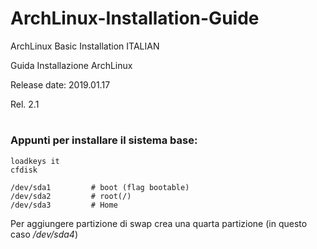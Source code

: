# ArchLinux-Installation-Guide





ArchLinux Basic Installation ITALIAN



Guida Installazione ArchLinux



Release date: 2019.01.17



Rel. 2.1



#

### Appunti per installare il sistema base: ##





```
loadkeys it
cfdisk
```

```
/dev/sda1         # boot (flag bootable)
/dev/sda2         # root(/)
/dev/sda3         # Home
```

Per aggiungere partizione di swap crea una quarta partizione (in questo caso */dev/sda4*)

